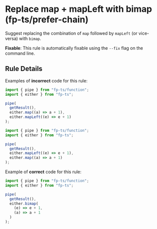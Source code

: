 # Replace map + mapLeft with bimap (fp-ts/prefer-chain)

Suggest replacing the combination of `map` followed by `mapLeft` (or vice-versa)
with `bimap`.

**Fixable**: This rule is automatically fixable using the `--fix` flag on the
command line.

## Rule Details

Examples of **incorrect** code for this rule:

```ts
import { pipe } from "fp-ts/function";
import { either } from "fp-ts";

pipe(
  getResult(),
  either.map((a) => a + 1),
  either.mapLeft((e) => e + 1)
);
```

```ts
import { pipe } from "fp-ts/function";
import { either } from "fp-ts";

pipe(
  getResult(),
  either.mapLeft((e) => e + 1),
  either.map((a) => a + 1)
);
```

Example of **correct** code for this rule:

```ts
import { pipe } from "fp-ts/function";
import { either } from "fp-ts";

pipe(
  getResult(),
  either.bimap(
    (e) => e + 1,
    (a) => a + 1
  )
);
```
